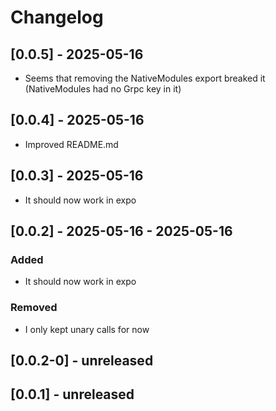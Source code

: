 # Changelog

## [0.0.5] - 2025-05-16
- Seems that removing the NativeModules export breaked it (NativeModules had no Grpc key in it)

## [0.0.4] - 2025-05-16
- Improved README.md

## [0.0.3] - 2025-05-16
- It should now work in expo

## [0.0.2] - 2025-05-16 - 2025-05-16

### Added
- It should now work in expo

### Removed
- I only kept unary calls for now

## [0.0.2-0] - unreleased

## [0.0.1] - unreleased
